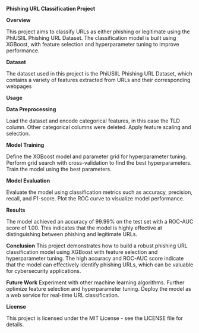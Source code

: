 **Phishing URL Classification Project**

**Overview**

This project aims to classify URLs as either phishing or legitimate using the PhiUSIIL Phishing URL Dataset. 
The classification model is built using XGBoost, with feature selection and hyperparameter tuning to improve performance.

**Dataset**

The dataset used in this project is the PhiUSIIL Phishing URL Dataset, 
which contains a variety of features extracted from URLs and their corresponding webpages

**Usage**

**Data Preprocessing**

Load the dataset and encode categorical features, in this case the TLD column. Other categorical columns were deleted.
Apply feature scaling and selection.

**Model Training**

Define the XGBoost model and parameter grid for hyperparameter tuning.
Perform grid search with cross-validation to find the best hyperparameters.
Train the model using the best parameters.

**Model Evaluation**

Evaluate the model using classification metrics such as accuracy, precision, recall, and F1-score.
Plot the ROC curve to visualize model performance.

**Results**

The model achieved an accuracy of 99.99% on the test set with a ROC-AUC score of 1.00. 
This indicates that the model is highly effective at distinguishing between phishing and legitimate URLs.

**Conclusion**
This project demonstrates how to build a robust phishing URL classification model using XGBoost with feature selection and hyperparameter tuning.
The high accuracy and ROC-AUC score indicate that the model can effectively identify phishing URLs, which can be valuable for cybersecurity applications.

**Future Work**
Experiment with other machine learning algorithms.
Further optimize feature selection and hyperparameter tuning.
Deploy the model as a web service for real-time URL classification.

**License**

This project is licensed under the MIT License - see the LICENSE file for details.
